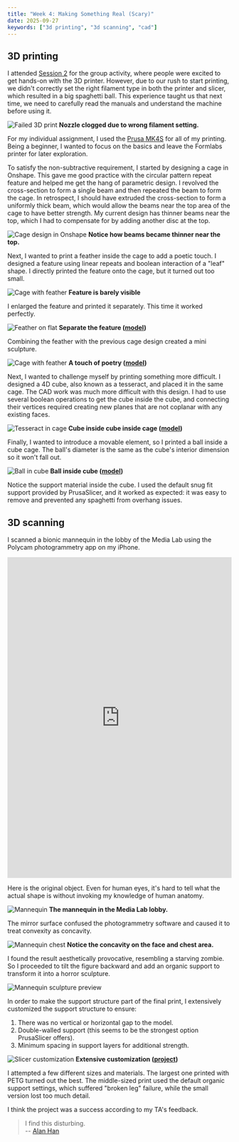```yaml
---
title: "Week 4: Making Something Real (Scary)"
date: 2025-09-27
keywords: ["3d printing", "3d scanning", "cad"]
---
```


## 3D printing

I attended [Session 2](https://fab.cba.mit.edu/classes/MAS.863/CBA/group_assignments/week4/) for the group activity, where people were excited to get hands-on with the 3D printer. However, due to our rush to start printing, we didn't correctly set the right filament type in both the printer and slicer, which resulted in a big spaghetti ball. This experience taught us that next time, we need to carefully read the manuals and understand the machine before using it.

![Failed 3D print](./media//nozzle-clog.webp)
**Nozzle clogged due to wrong filament setting.**

For my individual assignment, I used the [Prusa MK4S](https://www.prusa3d.com/product/original-prusa-mk4s-3d-printer-5/) for all of my printing. Being a beginner, I wanted to focus on the basics and leave the Formlabs printer for later exploration.

To satisfy the non-subtractive requirement, I started by designing a cage in Onshape. This gave me good practice with the circular pattern repeat feature and helped me get the hang of parametric design. I revolved the cross-section to form a single beam and then repeated the beam to form the cage. In retrospect, I should have extruded the cross-section to form a uniformly thick beam, which would allow the beams near the top area of the cage to have better strength. My current design has thinner beams near the top, which I had to compensate for by adding another disc at the top.

![Cage design in Onshape](./media/cage-cad-v1.webp)
**Notice how beams became thinner near the top.**

Next, I wanted to print a feather inside the cage to add a poetic touch. I designed a feature using linear repeats and boolean interaction of a "leaf" shape. I directly printed the feature onto the cage, but it turned out too small.

![Cage with feather](./media/cage-v2.webp)
**Feature is barely visible**

I enlarged the feature and printed it separately. This time it worked perfectly.

![Feather on flat](./media/feather-flat.webp)
**Separate the feature ([model](./models/feather.obj))**

Combining the feather with the previous cage design created a mini sculpture.

![Cage with feather](./media/cage-v3.webp)
**A touch of poetry ([model](./models/cage.obj))**

Next, I wanted to challenge myself by printing something more difficult. I designed a 4D cube, also known as a tesseract, and placed it in the same cage. The CAD work was much more difficult with this design. I had to use several boolean operations to get the cube inside the cube, and connecting their vertices required creating new planes that are not coplanar with any existing faces.

![Tesseract in cage](./media/cube-in-cage.webp)
**Cube inside cube inside cage ([model](./models/cube-in-cage.obj))**

Finally, I wanted to introduce a movable element, so I printed a ball inside a cube cage. The ball's diameter is the same as the cube's interior dimension so it won't fall out.

![Ball in cube](./media//ball-in-cube.webp)
**Ball inside cube ([model](./models/ball-in-cube.obj))**

Notice the support material inside the cube. I used the default snug fit support provided by PrusaSlicer, and it worked as expected: it was easy to remove and prevented any spaghetti from overhang issues.

## 3D scanning

I scanned a bionic mannequin in the lobby of the Media Lab using the Polycam photogrammetry app on my iPhone.

<iframe src="https://poly.cam/capture/919E7813-8CB6-4461-B14A-C7DB4EEA701F/embed" title="Polycam capture viewer" style="height:100%;width:100%;max-height:720px;max-width:1280px;min-height:280px;min-width:280px" frameborder="0"></iframe>

Here is the original object. Even for human eyes, it's hard to tell what the actual shape is without invoking my knowledge of human anatomy.

![Mannequin](./media/ironman-photo.webp)
**The mannequin in the Media Lab lobby.**

The mirror surface confused the photogrammetry software and caused it to treat convexity as concavity.

![Mannequin chest](./media/ironman-clay.webp)
**Notice the concavity on the face and chest area.**

I found the result aesthetically provocative, resembling a starving zombie. So I proceeded to tilt the figure backward and add an organic support to transform it into a horror sculpture.

![Mannequin sculpture preview](./media/ironman-slicer-preview.webp)

In order to make the support structure part of the final print, I extensively customized the support structure to ensure:

1. There was no vertical or horizontal gap to the model.
2. Double-walled support (this seems to be the strongest option PrusaSlicer offers).
3. Minimum spacing in support layers for additional strength.

![Slicer customization](./media/ironman-slicer.webp)
**Extensive customization ([project](./models/ironman.3mf))**

I attempted a few different sizes and materials. The largest one printed with PETG turned out the best. The middle-sized print used the default organic support settings, which suffered "broken leg" failure, while the small version lost too much detail.

I think the project was a success according to my TA's feedback.

> I find this disturbing.  
> -- [Alan Han](https://fab.cba.mit.edu/classes/863.23/CBA/people/Alan/)
